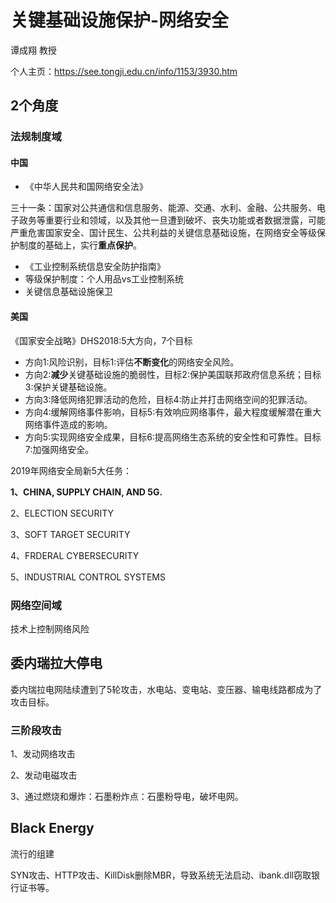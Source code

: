 # 关键基础设施保护-网络安全

谭成翔 教授

个人主页：https://see.tongji.edu.cn/info/1153/3930.htm

## 2个角度

### 法规制度域

#### 中国

* 《中华人民共和国网络安全法》

三十一条：国家对公共通信和信息服务、能源、交通、水利、金融、公共服务、电子政务等重要行业和领域，以及其他一旦遭到破坏、丧失功能或者数据泄露，可能严重危害国家安全、国计民生、公共利益的关键信息基础设施，在网络安全等级保护制度的基础上，实行**重点保护**。

* 《工业控制系统信息安全防护指南》
* 等级保护制度：个人用品vs工业控制系统
* 关键信息基础设施保卫

#### 美国

《国家安全战略》DHS2018:5大方向，7个目标

* 方向1:风险识别，目标1:评估**不断变化**的网络安全风险。
* 方向2:**减少**关键基础设施的脆弱性，目标2:保护美国联邦政府信息系统；目标3:保护关键基础设施。
* 方向3:降低网络犯罪活动的危险，目标4:防止并打击网络空间的犯罪活动。
* 方向4:缓解网络事件影响，目标5:有效响应网络事件，最大程度缓解潜在重大网络事件造成的影响。
* 方向5:实现网络安全成果，目标6:提高网络生态系统的安全性和可靠性。目标7:加强网络安全。

2019年网络安全局新5大任务：

**1、CHINA, SUPPLY CHAIN, AND 5G.** 

2、ELECTION SECURITY

3、SOFT TARGET SECURITY

4、FRDERAL CYBERSECURITY

5、INDUSTRIAL CONTROL SYSTEMS

### 网络空间域

技术上控制网络风险

## 委内瑞拉大停电

委内瑞拉电网陆续遭到了5轮攻击，水电站、变电站、变压器、输电线路都成为了攻击目标。

### 三阶段攻击

1、发动网络攻击

2、发动电磁攻击

3、通过燃烧和爆炸：石墨粉炸点：石墨粉导电，破坏电网。

## Black Energy

流行的组建

SYN攻击、HTTP攻击、KillDisk删除MBR，导致系统无法启动、ibank.dll窃取银行证书等。